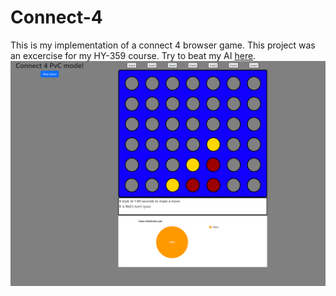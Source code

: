 # Connect-4
This is my implementation of a connect 4 browser game. This project was an excercise for my HY-359 course.
Try to beat my AI [here](https://restrictedpower.github.io/Connect-4/).
![alt text](https://github.com/RestrictedPower/Connect-4/blob/main/preview.png?raw=true)

